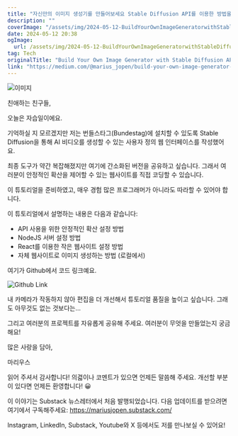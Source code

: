 ```yaml
---
title: "자신만의 이미지 생성기를 만들어보세요 Stable Diffusion API를 이용한 방법을 알려드릴게요 React, NodeJS"
description: ""
coverImage: "/assets/img/2024-05-12-BuildYourOwnImageGeneratorwithStableDiffusionAPIReactNodeJS_0.png"
date: 2024-05-12 20:38
ogImage: 
  url: /assets/img/2024-05-12-BuildYourOwnImageGeneratorwithStableDiffusionAPIReactNodeJS_0.png
tag: Tech
originalTitle: "Build Your Own Image Generator with Stable Diffusion API (React, NodeJS)"
link: "https://medium.com/@marius_jopen/build-your-own-image-generator-with-stable-diffusion-api-react-nodejs-e689b751893d"
---
```



![이미지](/assets/img/2024-05-12-BuildYourOwnImageGeneratorwithStableDiffusionAPIReactNodeJS_0.png)

친애하는 친구들,

오늘은 자습일이에요.

기억하실 지 모르겠지만 저는 번들스타그(Bundestag)에 설치할 수 있도록 Stable Diffusion을 통해 AI 비디오를 생성할 수 있는 사용자 정의 웹 인터페이스를 작성했어요.



최종 도구가 약간 복잡해졌지만 여기에 간소화된 버전을 공유하고 싶습니다. 그래서 여러분이 안정적인 확산을 제어할 수 있는 웹사이트를 직접 코딩할 수 있습니다.

이 튜토리얼을 준비하였고, 매우 경험 많은 프로그래머가 아니라도 따라할 수 있어야 합니다.

이 튜토리얼에서 설명하는 내용은 다음과 같습니다:

- API 사용을 위한 안정적인 확산 설정 방법
- NodeJS 서버 설정 방법
- React를 이용한 작은 웹사이트 설정 방법
- 자체 웹사이트로 이미지 생성하는 방법 (로컬에서)



여기가 Github에서 코드 링크예요.

![Github Link](/assets/img/2024-05-12-BuildYourOwnImageGeneratorwithStableDiffusionAPIReactNodeJS_1.png)

내 카메라가 작동하지 않아 편집을 더 개선해서 튜토리얼 품질을 높이고 싶습니다. 그래도 아무것도 없는 것보다는...

그리고 여러분의 프로젝트를 자유롭게 공유해 주세요. 여러분이 무엇을 만들었는지 궁금해요!



많은 사랑을 담아,

마리우스

읽어 주셔서 감사합니다!
의겳이나 코멘트가 있으면 언제든 말씀해 주세요.
개선할 부분이 있다면 언제든 환영합니다! 😀

이 이야기는 Substack 뉴스레터에서 처음 발행되었습니다. 다음 업데이트를 받으려면 여기에서 구독해주세요: https://mariusjopen.substack.com/



Instagram, LinkedIn, Substack, Youtube와 X 등에서도 저를 만나보실 수 있어요!